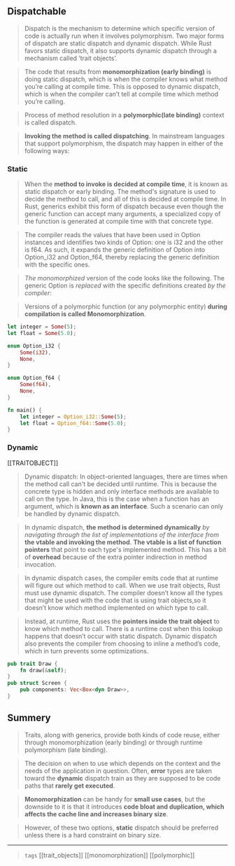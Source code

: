 

## Dispatchable

> Dispatch is the mechanism to determine which specific version of code is actually run when it involves polymorphism. Two major forms of dispatch are static dispatch and dynamic dispatch. While Rust favors static dispatch, it also supports dynamic dispatch through a mechanism called ‘trait objects’.

>The code that results from **monomorphization (early binding)** is doing static dispatch, which is when the compiler knows what method you’re calling at compile time. This is opposed to dynamic dispatch, which is when the compiler can’t tell at compile time which method you’re calling.

> Process of method resolution in a **polymorphic(late binding)** context is called dispatch.

> **Invoking the method is called dispatching**. In mainstream languages that support polymorphism, the dispatch may happen in either of the following ways:

### Static


> When the **method to invoke is decided at compile time**, it is known as static dispatch or early binding. The method's signature is used to decide the method to call, and all of this is decided at compile time. In Rust, generics exhibit this form of dispatch because even though the generic function can accept many arguments, a specialized copy of the function is generated at compile time with that concrete type.

> The compiler reads the values that have been used in Option<T> instances and identifies two kinds of Option<T>: one is i32 and the other is f64. As such, it expands the generic definition of Option<T> into Option_i32 and Option_f64, thereby replacing the generic definition with the specific ones.

> *The monomorphized* version of the code looks like the following. The generic Option<T> is *replaced* with the specific definitions created *by the compiler*:

> Versions of a polymorphic function (or any polymorphic entity) **during compilation is called Monomorphization**.

```rust
let integer = Some(5);
let float = Some(5.0);

enum Option_i32 {
    Some(i32),
    None,
}

enum Option_f64 {
    Some(f64),
    None,
}

fn main() {
    let integer = Option_i32::Some(5);
    let float = Option_f64::Some(5.0);
}
```


### Dynamic

[[TRAITOBJECT]]

> Dynamic dispatch: In object-oriented languages, there are times when the method call can't be decided until runtime. This is because the concrete type is hidden and only interface methods are available to call on the type. In Java, this is the case when a function has an argument, which is **known as an interface**. Such a scenario can only be handled by dynamic dispatch. 

> In dynamic dispatch, **the method is determined dynamically** *by navigating through the list of implementations of the interface from* **the vtable and invoking the method**. 
> **The vtable is a list of function pointers** that point to each type's implemented method. This has a bit of **overhead** because of the extra pointer indirection in method invocation.

> In dynamic dispatch cases, the compiler emits code that at runtime will figure out which method to call.
> When we use trait objects, Rust must use dynamic dispatch.
> The compiler doesn’t know all the types that might be used with the code that is using trait objects,so it doesn’t know which method implemented on which type to call. 

> Instead, at runtime, Rust uses the **pointers inside the trait object** to know which method to call. There is a runtime cost when this lookup happens that doesn’t occur with static dispatch. Dynamic dispatch also prevents the compiler from choosing to inline a method’s code, which in turn prevents some optimizations.

```rust
pub trait Draw {
    fn draw(&self);
}
pub struct Screen {
    pub components: Vec<Box<dyn Draw>>,
}
```

## Summery

> Traits, along with generics, provide both kinds of code reuse, either through monomorphization (early binding) or through runtime polymorphism (late binding). 

> The decision on when to use which depends on the context and the needs of the application in question. Often, **error** types are taken toward the **dynamic** dispatch train as they are supposed to be code paths that **rarely get executed**. 

> **Monomorphization** can be handy for **small use cases**, but the downside to it is that it introduces **code bloat and duplication, which affects the cache line and increases binary size**. 

> However, of these two options, **static** dispatch should be preferred unless there is a hard constraint on binary size.

---

> `tags` [[trait_objects]] [[monomorphization]] [[polymorphic]]
